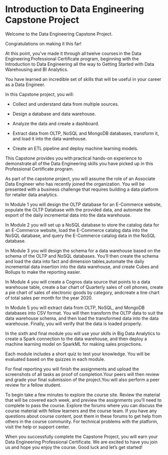 # Introduction to Data Engineering Capstone Project

Welcome to the Data Engineering Capstone Project.

Congratulations on making it this far!

At this point, you've made it through all twelve courses in the Data Engineering Professional Certificate program, beginning with the Introduction to Data Engineering all the way to Getting Started with Data Warehousing and BI Analytics.

You have learned an incredible set of skills that will be useful in your career as a Data Engineer.

In this Capstone project, you will:

* Collect and understand data from multiple sources.

* Design a database and data warehouse.

* Analyze the data and create a dashboard.

* Extract data from OLTP, NoSQL and MongoDB databases, transform it, and load it into the data warehouse.

* Create an ETL pipeline and deploy machine learning models. 

This Capstone provides you with practical hands-on experience to demonstrate all of the Data Engineering skills you have picked up in this Professional Certificate program.  

As part of the capstone project, you will assume the role of an Associate Data Engineer who has recently joined the organization. You will be presented with a business challenge that requires building a data platform for retailer data analytics.

In Module 1 you will design the OLTP database for an E-Commerce website, populate the OLTP Database with the provided data, and automate the export of the daily incremental data into the data warehouse.

In Module 2 you will set up a NoSQL database to store the catalog data for an E-Commerce website, load the E-Commerce catalog data into the NoSQL database, and query the E-Commerce catalog data in the NoSQL database.

In Module 3 you will design the schema for a data warehouse based on the schema of the OLTP and NoSQL databases. You’ll then create the schema and load the data into fact and dimension tables,automate the daily incremental data insertion into the data warehouse, and create Cubes and Rollups to make the reporting easier.

In Module 4 you will create a Cognos data source that points to a data warehouse table, create a bar chart of Quarterly sales of cell phones, create a pie chart of sales of electronic goods by category, andcreate a line chart of total sales per month for the year 2020. 

In Module 5 you will extract data from OLTP, NoSQL, and MongoDB databases into CSV format. You will then transform the OLTP data to suit the data warehouse schema, and then load the transformed data into the data warehouse. Finally, you will verify that the data is loaded properly.

In the sixth and final module you will use your skills in Big Data Analytics to create a Spark connection to the data warehouse, and then deploy a machine learning model on SparkML for making sales projections.

Each module includes a short quiz to test your knowledge. You will be evaluated based on the quizzes in each module.

For final reporting you will finish the assignments and upload the screenshots of all tasks as proof of completion.Your peers will then review and grade your final submission of the project.You will also perform a peer review for a fellow student. 

To begin take a few minutes to explore the course site. Review the material that will be covered each week, and preview the assignments you’ll need to complete to pass the course.  Explore the forums where you can discuss the course material with fellow learners and the course team. If you have any questions about course content, post them in these forums to get help from others in the course community.  For technical problems with the platform, visit the help or support center.

When you successfully complete the Capstone Project, you will earn your Data Engineering Professional Certificate. We are excited to have you join us and hope you enjoy the course. Good luck and let’s get started!